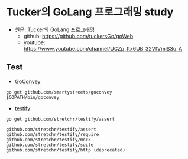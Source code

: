 # Tucker의 GoLang 프로그래밍 study
- 원문: Tucker의 GoLang 프로그래밍
  - github: https://github.com/tuckersGo/goWeb
  - youtube: https://www.youtube.com/channel/UCZp_ftx6UB_32VfVmlS3o_A

## Test
- [GoConvey](https://github.com/smartystreets/goconvey)
```
go get github.com/smartystreets/goconvey
$GOPATH/bin/goconvey
```

- [testify](https://github.com/stretchr/testify)
```
go get github.com/stretchr/testify/assert
```
```
github.com/stretchr/testify/assert
github.com/stretchr/testify/require
github.com/stretchr/testify/mock
github.com/stretchr/testify/suite
github.com/stretchr/testify/http (deprecated)
```